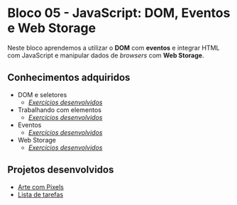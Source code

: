 # Bloco 05 - JavaScript: DOM, Eventos e Web Storage

Neste bloco aprendemos a utilizar o <b>DOM</b> com <b>eventos</b> e integrar HTML com JavaScript e manipular dados de _browsers_ com <b>Web Storage</b>.

## Conhecimentos adquiridos

* DOM e seletores
  * _[Exercícios desenvolvidos](https://github.com/giuseppeusn/trybe_exercicios/tree/main/fundamentos/bloco-5-javascript-dom-eventos-e-web-storage/dia-1-javascript-dom-e-seletores)_
* Trabalhando com elementos
  * _[Exercícios desenvolvidos](https://github.com/giuseppeusn/trybe_exercicios/tree/main/fundamentos/bloco-5-javascript-dom-eventos-e-web-storage/dia-2-javascript-trabalhando-com-elementos)_
* Eventos
  * _[Exercícios desenvolvidos](https://github.com/giuseppeusn/trybe_exercicios/tree/main/fundamentos/bloco-5-javascript-dom-eventos-e-web-storage/dia-3-javascript-eventos)_
* Web Storage
  * _[Exercícios desenvolvidos](https://github.com/giuseppeusn/trybe_exercicios/tree/main/fundamentos/bloco-5-javascript-dom-eventos-e-web-storage/dia-4-javascript-web-storage)_
  
 ## Projetos desenvolvidos
 
 * [Arte com Pixels]()
 * [Lista de tarefas]()
